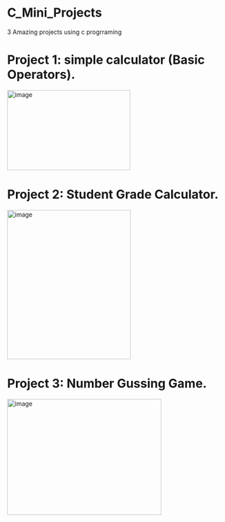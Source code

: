 # C_Mini_Projects
3 Amazing projects using c progrraming

# Project 1: simple calculator (Basic Operators).
<img width="285" height="185" alt="image" src="https://github.com/user-attachments/assets/328ccc07-25f9-4a52-bdc0-66cd5a4fc2be" />


# Project 2: Student Grade Calculator.
<img width="286" height="345" alt="image" src="https://github.com/user-attachments/assets/1cd48622-2b24-459f-b1c4-ad94ef367de6" />


# Project 3: Number Gussing Game.
<img width="357" height="268" alt="image" src="https://github.com/user-attachments/assets/9ac4787b-5702-4e19-89a0-b4f1477c75ec" />

